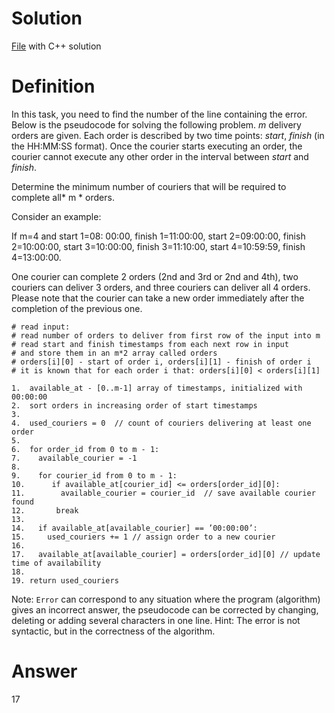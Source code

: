 # Solution

[File](../task_f.cpp) with C++ solution

# Definition

In this task, you need to find the number of the line containing the error.
Below is the pseudocode for solving the following problem.
*m* delivery orders are given. Each order is described by two time points: *start*, *finish* (in the HH:MM:SS format). Once the courier starts executing an order, the courier cannot execute any other order in the interval between *start* and *finish*.

Determine the minimum number of couriers that will be required to complete all* m * orders.

Consider an example:

If m=4 and
start 1=08: 00:00, finish 1=11:00:00,
start 2=09:00:00, finish 2=10:00:00,
start 3=10:00:00, finish 3=11:10:00,
start 4=10:59:59, finish 4=13:00:00.

One courier can complete 2 orders (2nd and 3rd or 2nd and 4th), two couriers can deliver 3 orders, and three couriers can deliver all 4 orders.
Please note that the courier can take a new order immediately after the completion of the previous one.


    # read input:
    # read number of orders to deliver from first row of the input into m
    # read start and finish timestamps from each next row in input
    # and store them in an m*2 array called orders
    # orders[i][0] - start of order i, orders[i][1] - finish of order i
    # it is known that for each order i that: orders[i][0] < orders[i][1]

    1.  available_at - [0..m-1] array of timestamps, initialized with 00:00:00
    2.  sort orders in increasing order of start timestamps
    3.
    4.  used_couriers = 0  // count of couriers delivering at least one order
    5.
    6.  for order_id from 0 to m - 1:
    7.    available_courier = -1
    8.
    9.    for courier_id from 0 to m - 1:
    10.      if available_at[courier_id] <= orders[order_id][0]:
    11.        available_courier = courier_id  // save available courier found
    12.       break
    13.
    14.   if available_at[available_courier] == ’00:00:00’:
    15.     used_couriers += 1 // assign order to a new courier
    16.
    17.   available_at[available_courier] = orders[order_id][0] // update time of availability
    18.
    19. return used_couriers

Note: `Error` can correspond to any situation where the program (algorithm) gives an incorrect answer, the pseudocode can be corrected by changing, deleting or adding several characters in one line.
Hint: The error is not syntactic, but in the correctness of the algorithm.

# Answer

17
